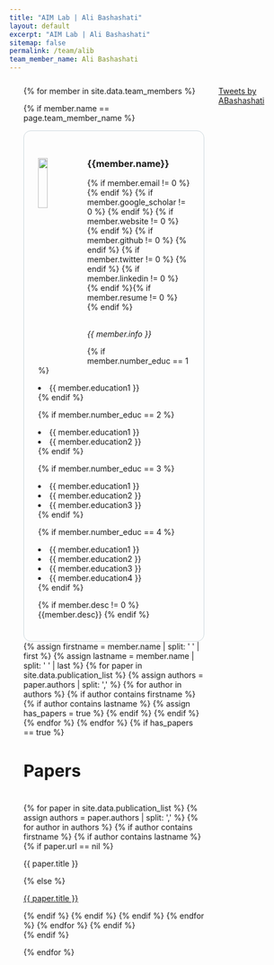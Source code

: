 ```yaml
---
title: "AIM Lab | Ali Bashashati"
layout: default
excerpt: "AIM Lab | Ali Bashashati"
sitemap: false
permalink: /team/alib
team_member_name: Ali Bashashati
---
```


<div style="display:flex; flex-direction: row-reverse; padding-bottom: 50px; margin: 25px;">

<div class="twitter-container" style="margin: 0 25px;">
    <a class="twitter-timeline" data-width="350" data-theme="light" href="https://twitter.com/ABashashati?ref_src=twsrc%5Etfw">Tweets by ABashashati</a> <script async src="https://platform.twitter.com/widgets.js" charset="utf-8"></script>
</div>
<div>
{% for member in site.data.team_members %}

{% if member.name == page.team_member_name %}
<div style="border: 1px solid #cfd9de; padding: 25px; border-radius: 13px;">
<div>
 <img src="{{ site.url }}{{ site.baseurl }}/assets/teampic/{{ member.photo }}" class="img-responsive" width="25%" style="float: left; margin-right: 20px;" />
<h3>{{member.name}}</h3>

{% if member.email != 0 %}
<a href="{{ member.email }}"> <i class="far fa-envelope icon"></i></a>
{% endif %}
{% if member.google_scholar != 0 %}
<a href="{{ member.google_scholar }}/"> <i class="ai ai-google-scholar ai-3x icon"></i></a>
{% endif %}
{% if member.website != 0 %}
<a href="{{ member.website }}/"> <i class="fas fa-link icon"></i></a>
{% endif %}
{% if member.github != 0 %}
<a href="{{ member.github }}/"> <i class="fab fa-github-alt icon"></i></a>
{% endif %}
{% if member.twitter != 0 %}
<a href="{{ member.twitter }}/"> <i class="fa fa-twitter icon"></i></a>
{% endif %}
{% if member.linkedin != 0 %}
<a href="{{ member.linkedin }}/"> <i class="fab fa-linkedin-in icon"></i></a>
{% endif %}{% if member.resume != 0 %}
<a href="{{ member.resume }}"> <i class="fa fa-book fa-fw icon"></i></a>
{% endif %}

<br/><i>{{ member.info }}<br/></i>

{% if member.number_educ == 1 %}
<li> {{ member.education1 }} </li>
{% endif %}

{% if member.number_educ == 2 %}
<li> {{ member.education1 }} </li>
<li> {{ member.education2 }} </li>
{% endif %}

{% if member.number_educ == 3 %}
<li> {{ member.education1 }} </li>
<li> {{ member.education2 }} </li>
<li> {{ member.education3 }} </li>
{% endif %}

{% if member.number_educ == 4 %}
<li> {{ member.education1 }} </li>
<li> {{ member.education2 }} </li>
<li> {{ member.education3 }} </li>
<li> {{ member.education4 }} </li>
{% endif %}
</div>

{% if member.desc != 0 %}
<br/>
{{member.desc}}
{% endif %}

</div>
<div class="col-lg-12">
{% assign firstname = member.name | split: ' ' | first %}
{% assign lastname = member.name | split: ' ' | last %}
{% for paper in site.data.publication_list %}
    {% assign authors = paper.authors | split: ',' %}
    {% for author in authors %}
        {% if author contains firstname %}
            {% if author contains lastname %}
                {% assign has_papers = true %}
            {% endif %}
        {% endif %}
    {% endfor %}
{% endfor %}
{% if has_papers == true %}
<h4 style="font-size: 30px;">Papers</h4>
{% for paper in site.data.publication_list %}
    {% assign authors = paper.authors | split: ',' %}
    {% for author in authors %}
        {% if author contains firstname %}
            {% if author contains lastname %}
                {% if paper.url == nil %}
                <p>{{ paper.title }}</p>
                {% else %}
                <p><a href="{{ paper.url }}" class="off">{{ paper.title }}</a></p>
                {% endif %}
            {% endif %}
        {% endif %}
    {% endfor %}
{% endfor %}
{% endif %}
</div>
{% endif %}

{% endfor %}
</div>
</div>
